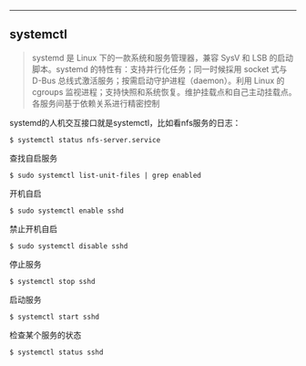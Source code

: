 

---

## systemctl

>  systemd 是 Linux 下的一款系统和服务管理器，兼容 SysV 和 LSB 的启动脚本。systemd 的特性有：支持并行化任务；同一时候採用 socket 式与 D-Bus 总线式激活服务；按需启动守护进程（daemon）。利用 Linux 的 cgroups 监视进程；支持快照和系统恢复。维护挂载点和自己主动挂载点。各服务间基于依赖关系进行精密控制

systemd的人机交互接口就是systemctl，比如看nfs服务的日志：

```
$ systemctl status nfs-server.service
```

查找自启服务

```
$ sudo systemctl list-unit-files | grep enabled
```

开机自启

```
$ sudo systemctl enable sshd
```

禁止开机自启

```
$ sudo systemctl disable sshd
```

停止服务

```
$ systemctl stop sshd
```

启动服务

```
$ systemctl start sshd
```

检查某个服务的状态

```
$ systemctl status sshd
```


